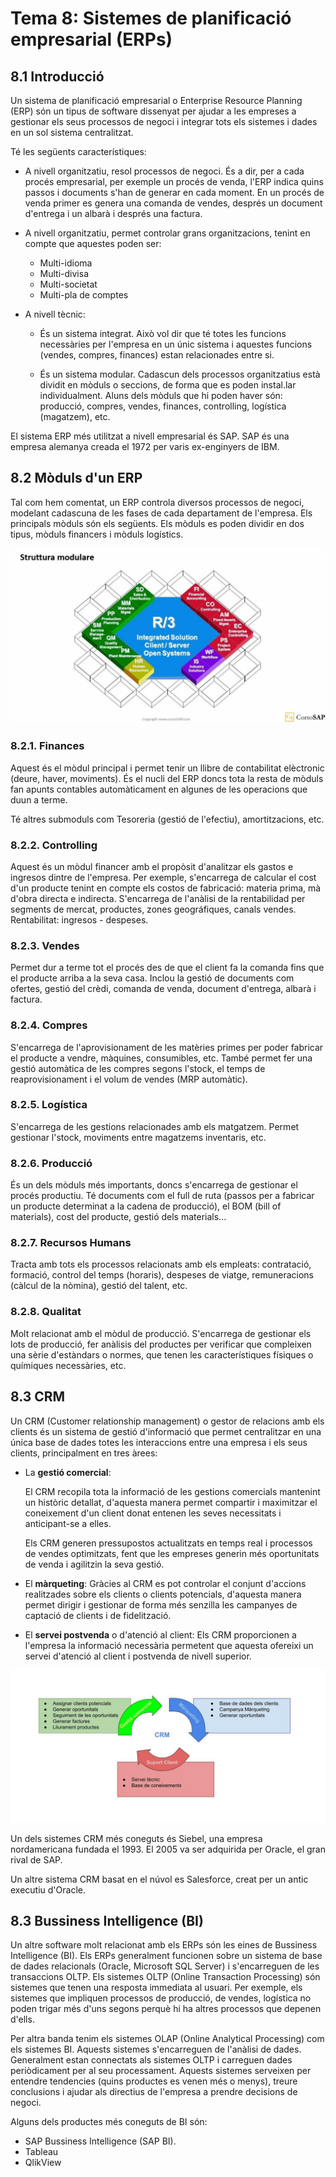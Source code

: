 # Tema 8: Sistemes de planificació empresarial (ERPs)

## 8.1 Introducció

Un sistema de planificació empresarial o Enterprise Resource Planning (ERP) són un tipus de software dissenyat per ajudar a les empreses a gestionar els seus processos de negoci i integrar tots els sistemes i dades en un sol sistema centralitzat.

Té les següents característiques:

* A nivell organitzatiu, resol processos de negoci. És a dir, per a cada procés empresarial, per exemple un procés de venda, l'ERP indica quins passos i documents s'han de generar en cada moment. En un procés de venda primer es genera una comanda de vendes, després un document d'entrega i un albarà i després una factura.

* A nivell organitzatiu, permet controlar grans organitzacions, tenint en compte que aquestes poden ser:
    * Multi-idioma
    * Multi-divisa
    * Multi-societat
    * Multi-pla de comptes

* A nivell tècnic:
    * És un sistema integrat. Això vol dir que té totes les funcions necessàries per l'empresa en un únic sistema i aquestes funcions (vendes, compres, finances) estan relacionades entre si.

    * És un sistema modular. Cadascun dels processos organitzatius està dividit en mòduls o seccions, de forma que es poden instal.lar individualment. Aluns dels mòduls que hi poden haver són: producció, compres, vendes, finances, controlling, logística (magatzem), etc.

El sistema ERP més utilitzat a nivell empresarial és SAP. SAP és una empresa alemanya creada el 1972 per varis ex-enginyers de IBM. 

## 8.2 Mòduls d'un ERP

Tal com hem comentat, un ERP controla diversos processos de negoci, modelant cadascuna de les fases de cada departament de l'empresa. Els principals mòduls són els següents. Els mòduls es poden dividir en dos tipus, mòduls financers i mòduls logístics.

![Mòduls d'un ERP](assets/img/8-2-SAP-R3-modules.jpg)

### 8.2.1. Finances

Aquest és el mòdul principal i permet tenir un llibre de contabilitat elèctronic (deure, haver, moviments). És el nucli del ERP doncs tota la resta de mòduls fan apunts contables automàticament en algunes de les operacions que duun a terme.

Té altres submoduls com Tesoreria (gestió de l'efectiu), amortitzacions, etc.

### 8.2.2. Controlling

Aquest és un mòdul financer amb el propòsit d'analitzar els gastos e ingresos dintre de l'empresa. Per exemple, s'encarrega de calcular el cost d'un producte tenint en compte els costos de fabricació: materia prima, mà d'obra directa e indirecta. S'encarrega de l'anàlisi de la rentabilidad per segments de mercat, productes, zones geográfiques, canals vendes. Rentabilitat: ingresos - despeses.

### 8.2.3. Vendes

Permet dur a terme tot el procés des de que el client fa la comanda fins que el producte arriba a la seva casa. Inclou la gestió de documents com ofertes, gestió del crèdi, comanda de venda, document d'entrega, albarà i factura. 

### 8.2.4. Compres

S'encarrega de l'aprovisionament de les matèries primes per poder fabricar el producte a vendre, màquines, consumibles, etc. També permet fer una gestió automàtica de les compres segons l'stock, el temps de reaprovisionament i el volum de vendes (MRP automàtic).

### 8.2.5. Logística

S'encarrega de les gestions relacionades amb els matgatzem. Permet gestionar l'stock, moviments entre magatzems inventaris, etc.

### 8.2.6. Producció

És un dels mòduls més importants, doncs s'encarrega de gestionar el procés productiu. Té documents com el full de ruta (passos per a fabricar un producte determinat a la cadena de producció), el BOM (bill of materials), cost del producte, gestió dels materials...

### 8.2.7. Recursos Humans

Tracta amb tots els processos relacionats amb els empleats: contratació, formació, control del temps (horaris), despeses de viatge, remuneracions (càlcul de la nòmina), gestió del talent, etc.

### 8.2.8. Qualitat 

Molt relacionat amb el mòdul de producció. S'encarrega de gestionar els lots de producció, fer anàlisis del productes per verificar que compleixen una sèrie d'estàndars o normes, que tenen les característiques físiques o químiques necessàries, etc.

## 8.3 CRM

Un CRM (Customer relationship management) o gestor de relacions amb els clients és un sistema de gestió d'informació que permet centralitzar en una única base de dades totes les interaccions entre una empresa i els seus clients, principalment en tres àrees:

* La **gestió comercial**:

    El CRM recopila tota la informació de les gestions comercials mantenint un històric detallat, d'aquesta manera permet compartir i maximitzar el coneixement d'un client donat entenen les seves necessitats i anticipant-se a elles.

    Els CRM generen pressupostos actualitzats en temps real i processos de vendes optimitzats, fent que les empreses generin més oportunitats de venda i agilitzin la seva gestió.


* El **màrqueting**: Gràcies al CRM es pot controlar el conjunt d'accions realitzades sobre els clients o clients potencials, d'aquesta manera permet dirigir i gestionar de forma més senzilla les campanyes de captació de clients i de fidelització.

* El **servei postvenda** o d'atenció al client: Els CRM proporcionen a l'empresa la informació necessària permetent que aquesta ofereixi un servei d'atenció al client i postvenda de nivell superior.

![Gestió de processos amb CRM](assets/img/8-1-CRM.jpg)

Un dels sistemes CRM més coneguts és Siebel, una empresa nordamericana fundada el 1993. El 2005 va ser adquirida per Oracle, el gran rival de SAP.

Un altre sistema CRM basat en el núvol es Salesforce, creat per un antic executiu d'Oracle.

## 8.3 Bussiness Intelligence (BI)

Un altre software molt relacionat amb els ERPs són les eines de Bussiness Intelligence (BI). Els ERPs generalment funcionen sobre un sistema de base de dades relacionals (Oracle, Microsoft SQL Server) i s'encarreguen de les transaccions OLTP. Els sistemes OLTP (Online Transaction Processing) són sistemes que tenen una resposta immediata al usuari. Per exemple, els sistemes que impliquen processos de producció, de vendes, logística no poden trigar més d'uns segons perquè hi ha altres processos que depenen d'ells.

Per altra banda tenim els sistemes OLAP (Online Analytical Processing) com els sistemes BI. Aquests sistemes s'encarreguen de l'anàlisi de dades. Generalment estan connectats als sistemes OLTP i carreguen dades periòdicament per al seu processament. Aquests sistemes serveixen per entendre tendencies (quins productes es venen més o menys), treure conclusions i ajudar als directius de l'empresa a prendre decisions de negoci.

Alguns dels productes més coneguts de BI són:

* SAP Bussiness Intelligence (SAP BI).
* Tableau
* QlikView